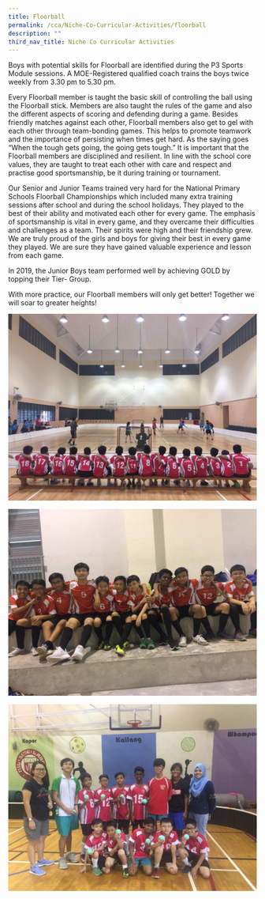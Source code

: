 ```yaml
---
title: Floorball
permalink: /cca/Niche-Co-Curricular-Activities/floorball
description: ""
third_nav_title: Niche Co Curricular Activities
---
```

Boys with potential skills for Floorball are identified during the P3 Sports Module sessions. A MOE-Registered qualified coach trains the boys twice weekly from 3.30 pm to 5.30 pm.

  

Every Floorball member is taught the basic skill of controlling the ball using the Floorball stick. Members are also taught the rules of the game and also the different aspects of scoring and defending during a game. Besides friendly matches against each other, Floorball members also get to gel with each other through team-bonding games. This helps to promote teamwork and the importance of persisting when times get hard. As the saying goes “When the tough gets going, the going gets tough.” It is important that the Floorball members are disciplined and resilient. In line with the school core values, they are taught to treat each other with care and respect and practise good sportsmanship, be it during training or tournament.

  

Our Senior and Junior Teams trained very hard for the National Primary Schools Floorball Championships which included many extra training sessions after school and during the school holidays. They played to the best of their ability and motivated each other for every game. The emphasis of sportsmanship is vital in every game, and they overcame their difficulties and challenges as a team. Their spirits were high and their friendship grew. We are truly proud of the girls and boys for giving their best in every game they played. We are sure they have gained valuable experience and lesson from each game.

  

In 2019, the Junior Boys team performed well by achieving GOLD by topping their Tier- Group.

  

With more practice, our Floorball members will only get better! Together we will soar to greater heights!

![](/images/Floorball01.jpeg)

![](/images/Floorball02.jpeg)

![](/images/Floorball03.jpeg)

